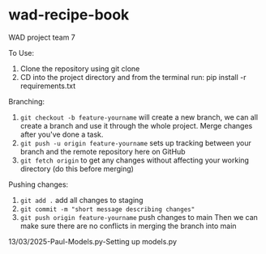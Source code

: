 # wad-recipe-book
WAD project team 7

To Use:
1. Clone the repository using git clone 
2. CD into the project directory and from the terminal run: pip install -r requirements.txt

Branching:
1. `git checkout -b feature-yourname` will create a new branch, we can all create a branch and use it through the whole project. Merge changes after you've done a task.
2. `git push -u origin feature-yourname` sets up tracking between your branch and the remote repository here on GitHub
3. `git fetch origin` to get any changes without affecting your working directory (do this before merging) 

Pushing changes:
1. `git add .` add all changes to staging
2. `git commit -m "short message describing changes"`
3. `git push origin feature-yourname` push changes to main
Then we can make sure there are no conflicts in merging the branch into main
    
13/03/2025-Paul-Models.py-Setting up models.py